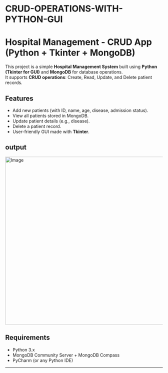 # CRUD-OPERATIONS-WITH-PYTHON-GUI
#  Hospital Management - CRUD App (Python + Tkinter + MongoDB)

This project is a simple **Hospital Management System** built using **Python (Tkinter for GUI)** and **MongoDB** for database operations.  
It supports **CRUD operations**: Create, Read, Update, and Delete patient records.



##  Features
- Add new patients (with ID, name, age, disease, admission status).
- View all patients stored in MongoDB.
- Update patient details (e.g., disease).
- Delete a patient record.
- User-friendly GUI made with **Tkinter**.

## output
<img width="1376" height="537" alt="Image" src="https://github.com/user-attachments/assets/62894649-2fa0-49e5-951b-d3f80e79ca0c" />


##  Requirements
- Python 3.x  
- MongoDB Community Server + MongoDB Compass  
- PyCharm (or any Python IDE)

---
